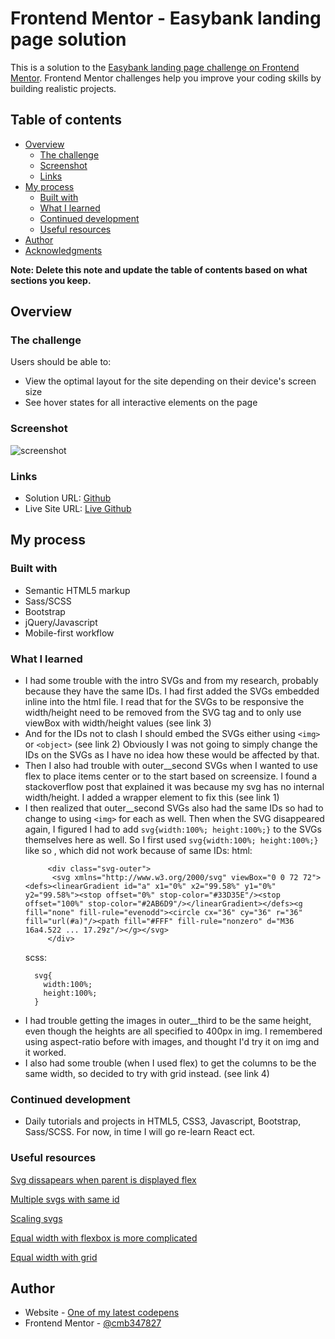 # Frontend Mentor - Easybank landing page solution

This is a solution to the [Easybank landing page challenge on Frontend Mentor](https://www.frontendmentor.io/challenges/easybank-landing-page-WaUhkoDN). Frontend Mentor challenges help you improve your coding skills by building realistic projects. 

## Table of contents

- [Overview](#overview)
  - [The challenge](#the-challenge)
  - [Screenshot](#screenshot)
  - [Links](#links)
- [My process](#my-process)
  - [Built with](#built-with)
  - [What I learned](#what-i-learned)
  - [Continued development](#continued-development)
  - [Useful resources](#useful-resources)
- [Author](#author)
- [Acknowledgments](#acknowledgments)

**Note: Delete this note and update the table of contents based on what sections you keep.**

## Overview

### The challenge

Users should be able to:

- View the optimal layout for the site depending on their device's screen size
- See hover states for all interactive elements on the page

### Screenshot

![screenshot](./images/screenshot.PNG "screenshot")

### Links

- Solution URL: [Github]()
- Live Site URL: [Live Github]()

## My process

### Built with

- Semantic HTML5 markup
- Sass/SCSS
- Bootstrap
- jQuery/Javascript
- Mobile-first workflow


### What I learned

- I had some trouble with the intro SVGs and from my research, probably because they have the same IDs. I had first added the SVGs embedded inline into the html file.
  I read that for the SVGs to be responsive the width/height need to be removed from the SVG tag and to only use viewBox with width/height values (see link 3)
- And for the IDs not to clash I should embed the SVGs either using `<img>` or `<object>` (see link 2)
  Obviously I was not going to simply change the IDs on the SVGs as I have no idea how these would be affected by that.
- Then I also had trouble with outer__second SVGs when I wanted to use flex to place items center or to the start based on screensize.
  I found a stackoverflow post that explained it was because my svg has no internal width/height. I added a wrapper element to fix this (see link 1)
- I then realized that outer__second SVGs also had the same IDs so had to change to using `<img>` for each as well.
  Then when the SVG disappeared again, I figured I had to add `svg{width:100%; height:100%;}` to the SVGs themselves here as well.
  So I first used `svg{width:100%; height:100%;}` like so , which did not work because of same IDs:
  html:
   ```
        <div class="svg-outer">
         <svg xmlns="http://www.w3.org/2000/svg" viewBox="0 0 72 72"><defs><linearGradient id="a" x1="0%" x2="99.58%" y1="0%" y2="99.58%"><stop offset="0%" stop-color="#33D35E"/><stop offset="100%" stop-color="#2AB6D9"/></linearGradient></defs><g fill="none" fill-rule="evenodd"><circle cx="36" cy="36" r="36" fill="url(#a)"/><path fill="#FFF" fill-rule="nonzero" d="M36 16a4.522 ... 17.29z"/></g></svg>
        </div>
  ```
  scss:
  ```
    svg{
      width:100%;
      height:100%;
    }
  ```
- I had trouble getting the images in outer__third to be the same height, even though the heights are all specified to 400px in img. 
  I remembered using aspect-ratio before with images, and thought I'd try it on img and it worked.
- I also had some trouble (when I used flex) to get the columns to be the same width, so decided to try with grid instead.
  (see link 4)
 
### Continued development

- Daily tutorials and projects in HTML5, CSS3, Javascript, Bootstrap, Sass/SCSS. For now, in time I will go re-learn React ect.

### Useful resources

 [Svg dissapears when parent is displayed flex](https://stackoverflow.com/questions/46922999/inline-svg-disappears-with-flexbox)

 [Multiple svgs with same id](https://stackoverflow.com/questions/37000385/multiple-svg-with-same-ids)

 [Scaling svgs](https://css-tricks.com/scale-svg/)

 [Equal width with flexbox is more complicated](https://css-tricks.com/equal-columns-with-flexbox-its-more-complicated-than-you-might-think/)

 [Equal width with grid ](https://stackoverflow.com/questions/47601564/equal-width-columns-in-css-grid)

## Author

- Website - [One of my latest codepens](https://codepen.io/cynthiab72/pen/oNybYON)
- Frontend Mentor - [@cmb347827](https://www.frontendmentor.io/profile/cmb347827)

